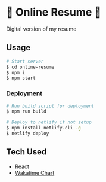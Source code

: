 # 📝 Online Resume 📝

Digital version of my resume

## Usage

```bash
# Start server
$ cd online-resume
$ npm i
$ npm start
```

### Deployment

```bash
# Run build script for deployment
$ npm run build

# Deploy to netlify if not setup
$ npm install netlify-cli -g
$ netlify deploy
```

## Tech Used

- [React](https://reactjs.org/)
- [Wakatime Chart](https://wakatime.com/)
